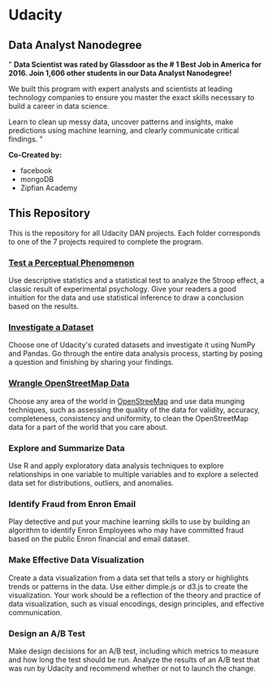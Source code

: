 # Udacity
## Data Analyst Nanodegree
" **Data Scientist was rated by Glassdoor as the # 1 Best Job in America for 2016.
Join 1,606 other students in our Data Analyst Nanodegree!**

We built this program with expert analysts and scientists at leading technology companies
to ensure you master the exact skills necessary to build a career in data science.

Learn to clean up messy data, uncover patterns and insights, make predictions using machine learning,
and clearly communicate critical findings. "

**Co-Created by:**
- facebook
- mongoDB
- Zipfian Academy


## This Repository
This is the repository for all Udacity DAN projects. Each folder corresponds
to one of the 7 projects required to complete the program.

### [Test a Perceptual Phenomenon](https://github.com/jasonicarter/udacity/tree/master/P1_StroopEffect)

Use descriptive statistics and a statistical test to analyze the Stroop effect,
a classic result of experimental psychology. Give your readers a good intuition for the data
and use statistical inference to draw a conclusion based on the results.

### [Investigate a Dataset](https://github.com/jasonicarter/udacity/tree/master/P2_Titanic_Data_Analysis)

Choose one of Udacity's curated datasets and investigate it using NumPy and Pandas.
Go through the entire data analysis process, starting by posing a question and finishing by sharing your findings.

### [Wrangle OpenStreetMap Data](https://github.com/jasonicarter/udacity/tree/master/P3_OpenStreeMap_Data_MongoDB)

Choose any area of the world in [OpenStreeMap](https://www.openstreetmap.org) and use data munging techniques,
such as assessing the quality of the data for validity, accuracy, completeness, consistency and uniformity,
to clean the OpenStreetMap data for a part of the world that you care about.

### Explore and Summarize Data

Use R and apply exploratory data analysis techniques to explore relationships in one variable to multiple variables
and to explore a selected data set for distributions, outliers, and anomalies.

### Identify Fraud from Enron Email

Play detective and put your machine learning skills to use by building an algorithm to identify Enron Employees
who may have committed fraud based on the public Enron financial and email dataset.

### Make Effective Data Visualization

Create a data visualization from a data set that tells a story or highlights trends or patterns in the data.
Use either dimple.js or d3.js to create the visualization. Your work should be a reflection of the theory
and practice of data visualization, such as visual encodings, design principles, and effective communication.

### Design an A/B Test

Make design decisions for an A/B test, including which metrics to measure and how long the test should be run.
Analyze the results of an A/B test that was run by Udacity and recommend whether or not to launch the change.

